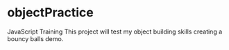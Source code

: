 # objectPractice
JavaScript Training
This project will test my object building skills creating a bouncy balls demo.
